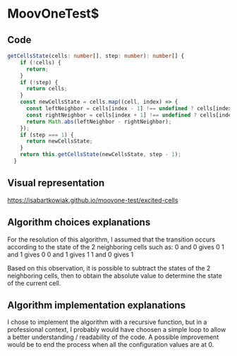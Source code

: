 # MoovOneTest$

## Code

```ts
getCellsState(cells: number[], step: number): number[] {
    if (!cells) {
      return;
    }
    if (!step) {
      return cells;
    }
    const newCellsState = cells.map((cell, index) => {
      const leftNeighbor = cells[index - 1] !== undefined ? cells[index - 1] : cells[cells.length - 1];
      const rightNeighbor = cells[index + 1] !== undefined ? cells[index + 1] : cells[0];
      return Math.abs(leftNeighbor - rightNeighbor);
    });
    if (step === 1) {
      return newCellsState;
    }
    return this.getCellsState(newCellsState, step - 1);
  }
```

## Visual representation 
https://isabartkowiak.github.io/moovone-test/excited-cells

## Algorithm choices explanations

For the resolution of this algorithm, I assumed that the transition occurs according to the state of the 2 neighboring cells such as:
0 and 0 gives 0
1 and 1 gives 0
0 and 1 gives 1
1 and 0 gives 1

Based on this observation, it is possible to subtract the states of the 2 neighboring cells, then to obtain the absolute value to determine the state of the current cell.


## Algorithm implementation explanations

I chose to implement the algorithm with a recursive function, but in a professional context, I probably would have choosen a simple loop to allow a better understanding / readability of the code. A possible improvement would be to end the process when all the configuration values ​​are at 0.


